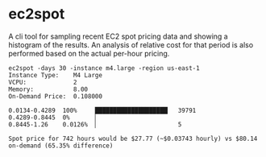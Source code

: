 ec2spot
=======

A cli tool for sampling recent EC2 spot pricing data and showing a histogram of the results. An analysis of relative cost for that period is also performed based on the actual per-hour pricing.

```
ec2spot -days 30 -instance m4.large -region us-east-1
Instance Type:    M4 Large
VCPU:             2
Memory:           8.00
On-Demand Price:  0.108000

0.0134-0.4289  100%     ████████████████████▏  39791
0.4289-0.8445  0%       ▏                      
0.8445-1.26    0.0126%  ▏                      5

Spot price for 742 hours would be $27.77 (~$0.03743 hourly) vs $80.14 on-demand (65.35% difference)
```